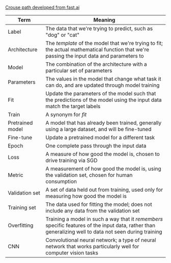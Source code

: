 [Crouse path developed from fast.ai](https://course.fast.ai/)

|  Term  |  Meaning |
|---|---|
| Label  |  The data that we're trying to predict, such as "dog" or "cat" |
| Architecture  |  The _template_ of the model that we're trying to fit; the actual mathematical function that we're passing the input data and parameters to |
| Model  |  The combination of the architecture with a particular set of parameters |
| Parameters  |  The values in the model that change what task it can do, and are updated through model training |
| Fit  |  Update the parameters of the model such that the predictions of the model using the input data match the target labels |
| Train  |  A synonym for _fit_ |
| Pretrained model  |  A model that has already been trained, generally using a large dataset, and will be fine-tuned |
| Fine-tune  |  Update a pretrained model for a different task |
| Epoch  |  One complete pass through the input data |
| Loss  |  A measure of how good the model is, chosen to drive training via SGD |
| Metric  |  A measurement of how good the model is, using the validation set, chosen for human consumption |
| Validation set  |  A set of data held out from training, used only for measuring how good the model is |
| Training set  |  The data used for fitting the model; does not include any data from the validation set |
| Overfitting  |  Training a model in such a way that it _remembers_ specific features of the input data, rather than generalizing well to data not seen during training |
| CNN  |  Convolutional neural network; a type of neural network that works particularly well for computer vision tasks |